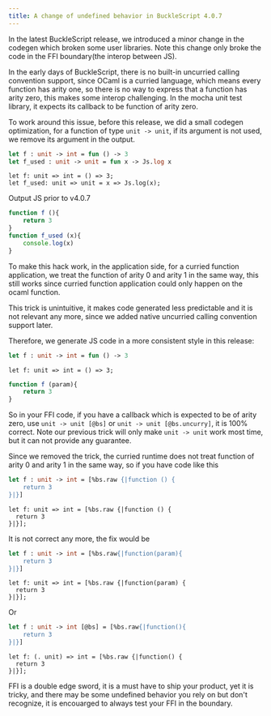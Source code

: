 ```yaml
---
title: A change of undefined behavior in BuckleScript 4.0.7
---
```


In the latest BuckleScript release, we introduced a minor change in the codegen which broken some user libraries. Note this change only broke the code in the FFI boundary(the interop between JS).

In the early days of BuckleScript, there is no built-in uncurried calling convention support, since OCaml is a curried language, which means every function has arity one, so there is no way to express that a function has arity zero, this makes some interop challenging. In the mocha unit test library, it expects its callback to be function of arity zero.

To work around this issue, before this release, we did a small codegen optimization, for a function of type `unit -> unit`, if its argument is not used, we remove its argument in the output.

```ocaml
let f : unit -> int = fun () -> 3 
let f_used : unit -> unit = fun x -> Js.log x  
```
```reason
let f: unit => int = () => 3;
let f_used: unit => unit = x => Js.log(x);
```

Output JS prior to v4.0.7

```js
function f (){
    return 3
}
function f_used (x){
    console.log(x)
}
```

To make this hack work, in the application side, 
for a curried function application, we treat the function 
of arity 0 and arity 1 in the same way, this still works since 
curried function application could only happen on the ocaml function.

This trick is unintuitive, it makes code generated less predictable and it is not relevant any more, since 
we added native uncurried calling convention support later.

Therefore, we generate JS code in a more consistent style in this release:

```ocaml
let f : unit -> int = fun () -> 3 
```
```reason
let f: unit => int = () => 3;
```

```js
function f (param){
    return 3
}
```

So in your FFI code, if you have a callback which is expected to be of arity zero, use `unit -> unit [@bs]` or `unit -> unit [@bs.uncurry]`, it is 100% correct. Note our previous trick will only make `unit -> unit` work most time, but it can not provide any guarantee.

Since we removed the trick, the curried runtime does not treat function of arity 0 and arity 1 in the same way, so if you have code like this

```ocaml
let f : unit -> int = [%bs.raw {|function () {
    return 3
}|}]
```
```reason
let f: unit => int = [%bs.raw {|function () {
  return 3
}|}];
```

It is not correct any more, the fix would be 


```ocaml
let f : unit -> int = [%bs.raw{|function(param){
    return 3
}|}]
```

```reason
let f: unit => int = [%bs.raw {|function(param) {
  return 3
}|}];
```

Or 


```ocaml
let f : unit -> int [@bs] = [%bs.raw{|function(){
    return 3
}|}]
```

```reason
let f: (. unit) => int = [%bs.raw {|function() {
  return 3
}|}];
```

FFI is a double edge sword, it is a must have to ship your product, yet it is tricky, and there may be some undefined behavior you rely on but don't recognize, it is encouarged to always test your FFI in the boundary.




